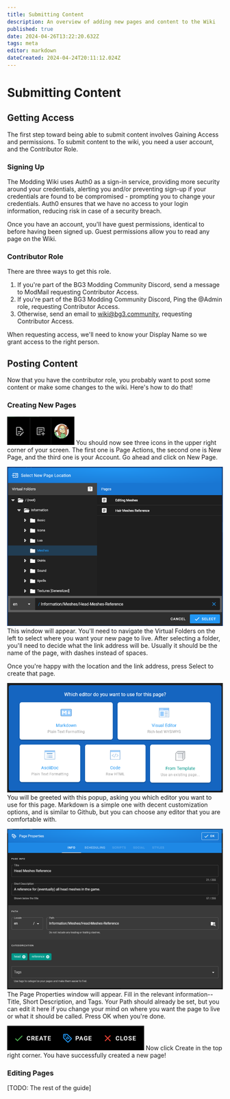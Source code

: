 ```yaml
---
title: Submitting Content
description: An overview of adding new pages and content to the Wiki
published: true
date: 2024-04-26T13:22:20.632Z
tags: meta
editor: markdown
dateCreated: 2024-04-24T20:11:12.024Z
---
```


# Submitting Content

## Getting Access
The first step toward being able to submit content involves Gaining Access and permissions. To submit content to the wiki, you need a user account, and the Contributor Role.

### Signing Up
The Modding Wiki uses Auth0 as a sign-in service, providing more security around your credentials, alerting you and/or preventing sign-up if your credentials are found to be compromised - prompting you to change your credentials. Auth0 ensures that we have no access to your login information, reducing risk in case of a security breach.

Once you have an account, you'll have guest permissions, identical to before having been signed up. Guest permissions allow you to read any page on the Wiki. 

### Contributor Role
There are three ways to get this role.

1. If you're part of the BG3 Modding Community Discord, send a message to ModMail requesting Contributor Access.
2. If you're part of the BG3 Modding Community Discord, Ping the @Admin role, requesting Contributor Access.
3. Otherwise, send an email to wiki@bg3.community, requesting Contributor Access.

When requesting access, we'll need to know your Display Name so we grant access to the right person.

## Posting Content
Now that you have the contributor role, you probably want to post some content or make some changes to the wiki. Here's how to do that!

### Creating New Pages

![icons_sc.png](/meta/icons_sc.png)
You should now see three icons in the upper right corner of your screen. The first one is Page Actions, the second one is New Page, and the third one is your Account. Go ahead and click on New Page.

![creatingnewpage_sc.png](/meta/creatingnewpage_sc.png)
This window will appear. You'll need to navigate the Virtual Folders on the left to select where you want your new page to live. After selecting a folder, you'll need to decide what the link address will be. Usually it should be the name of the page, with dashes instead of spaces.

Once you're happy with the location and the link address, press Select to create that page.

![whicheditor_sc.png](/meta/whicheditor_sc.png)
You will be greeted with this popup, asking you which editor you want to use for this page. Markdown is a simple one with decent customization options, and is similar to Github, but you can choose any editor that you are comfortable with.

![pageproperties_sc.png](/meta/pageproperties_sc.png)
The Page Properties window will appear. Fill in the relevant information--Title, Short Description, and Tags. Your Path should already be set, but you can edit it here if you change your mind on where you want the page to live or what it should be called. Press OK when you're done.

![createpageclose_sc.png](/meta/createpageclose_sc.png)
Now click Create in the top right corner. You have successfully created a new page!

### Editing Pages

[TODO: The rest of the guide]
